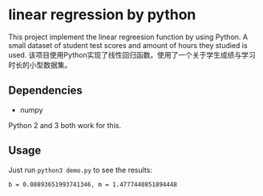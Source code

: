 # linear regression by python
This project implement the linear regreesion function by using Python. A small dataset of student test scores and amount of hours they studied is used.
该项目使用Python实现了线性回归函数。使用了一个关于学生成绩与学习时长的小型数据集。


## Dependencies

* numpy

Python 2 and 3 both work for this.

## Usage

Just run ``python3 demo.py`` to see the results:

   ```
 b = 0.08893651993741346, m = 1.4777440851894448
   ```

